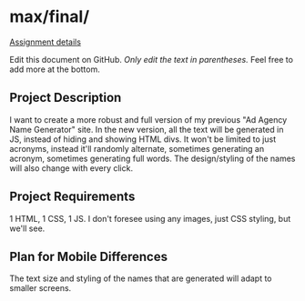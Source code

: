 # max/final/

[Assignment details](/homework/final)

Edit this document on GitHub. _Only edit the text in parentheses._ Feel free to add more at the bottom.

## Project Description

I want to create a more robust and full version of my previous "Ad Agency Name Generator" site. In the new version, all the text will be generated in JS, instead of hiding and showing HTML divs. It won't be limited to just acronyms, instead it'll randomly alternate, sometimes generating an acronym, sometimes generating full words. The design/styling of the names will also change with every click. 

## Project Requirements

1 HTML, 1 CSS, 1 JS. I don't foresee using any images, just CSS styling, but we'll see.

## Plan for Mobile Differences

The text size and styling of the names that are generated will adapt to smaller screens.
